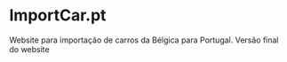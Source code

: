 # ImportCar.pt

Website para importação de carros da Bélgica para Portugal.
Versão final do website

